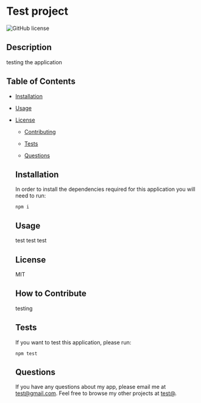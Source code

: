 # Test project
  ![GitHub license](https://img.shields.io/badge/license-MIT-blue.svg)

  ## Description
  
  testing the application

  ## Table of Contents 

  * [Installation](#installation)

  * [Usage](#usage)
  
* [License](#license)

  * [Contributing](#contributing)

  * [Tests](#tests)

  * [Questions](#questions)
  
  ## Installation
  
  In order to install the dependencies required for this application you will need to run:
  
  ```
  npm i
  ```
  
  ## Usage
  
  test test test
  
  ## License

  MIT

  ## How to Contribute
  
  testing
  
  ## Tests
  
  If you want to test this application, please run:
  
  ```
  npm test
  ```
  
  ## Questions
  
  If you have any questions about my app, please email me at test@gmail.com. Feel free to browse my other projects at [test@](https://github.com/test@/).
  
